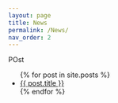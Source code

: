 ```yaml
---
layout: page
title: News
permalink: /News/
nav_order: 2
---
```


POst

<ul>
  {% for post in site.posts %}
    <li>
      <a href="{{ post.url }}">{{ post.title }}</a>
    </li>
  {% endfor %}
</ul>